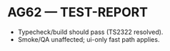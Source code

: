# AG62 — TEST-REPORT
- Typecheck/build should pass (TS2322 resolved).
- Smoke/QA unaffected; ui-only fast path applies.
